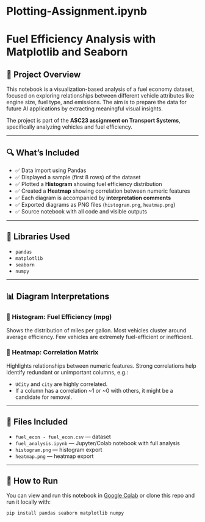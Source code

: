 # Plotting-Assignment.ipynb

# Fuel Efficiency Analysis with Matplotlib and Seaborn

## 📌 Project Overview

This notebook is a visualization-based analysis of a fuel economy dataset, focused on exploring relationships between different vehicle attributes like engine size, fuel type, and emissions. The aim is to prepare the data for future AI applications by extracting meaningful visual insights.

The project is part of the **ASC23 assignment on Transport Systems**, specifically analyzing vehicles and fuel efficiency.

---

## 🔍 What’s Included

- ✅ Data import using Pandas
- ✅ Displayed a sample (first 8 rows) of the dataset
- ✅ Plotted a **Histogram** showing fuel efficiency distribution
- ✅ Created a **Heatmap** showing correlation between numeric features
- ✅ Each diagram is accompanied by **interpretation comments**
- ✅ Exported diagrams as PNG files (`histogram.png`, `heatmap.png`)
- ✅ Source notebook with all code and visible outputs

---

## 🧪 Libraries Used

- `pandas`  
- `matplotlib`  
- `seaborn`  
- `numpy`  

---

## 📊 Diagram Interpretations

### 🔹 Histogram: Fuel Efficiency (mpg)
Shows the distribution of miles per gallon. Most vehicles cluster around average efficiency. Few vehicles are extremely fuel-efficient or inefficient.

### 🔹 Heatmap: Correlation Matrix
Highlights relationships between numeric features. Strong correlations help identify redundant or unimportant columns, e.g.:
- `UCity` and `city` are highly correlated.
- If a column has a correlation ~1 or ~0 with others, it might be a candidate for removal.

---

## 📁 Files Included

- `fuel_econ - fuel_econ.csv` — dataset
- `fuel_analysis.ipynb` — Jupyter/Colab notebook with full analysis
- `histogram.png` — histogram export
- `heatmap.png` — heatmap export

---

## 🚀 How to Run

You can view and run this notebook in [Google Colab](https://colab.research.google.com/) or clone this repo and run it locally with:

```bash
pip install pandas seaborn matplotlib numpy